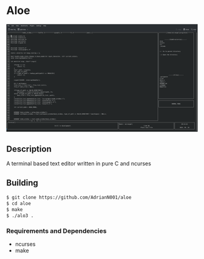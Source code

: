 # Aloe

![screenshot of the image](https://github.com/AdrianN001/aloe/blob/master/assets/screenshot.png)

## Description 
A terminal based text editor written in pure C and ncurses


## Building
```
$ git clone https://github.com/AdrianN001/aloe
$ cd aloe
$ make
$ ./alo3 .
```

### Requirements and Dependencies
 - ncurses
 - make
